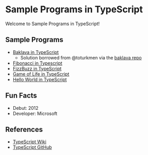 # Sample Programs in TypeScript

Welcome to Sample Programs in TypeScript!

## Sample Programs
- [Baklava in TypeScript][6]
  - Solution borrowed from @toturkmen via the [baklava repo][1]
- [Fibonacci in Typescript][8]
- [FizzBuzz in TypeScript][7]
- [Game of Life in TypeScript][3]
- [Hello World in TypeScript][2]


## Fun Facts

- Debut: 2012
- Developer: Microsoft

## References

- [TypeScript Wiki][4]
- [TypeScript GitHub][5]

[1]: https://github.com/toturkmen/baklava
[2]: https://github.com/jrg94/sample-programs/issues/245
[3]: https://github.com/jrg94/sample-programs/issues/309
[4]: https://en.wikipedia.org/wiki/TypeScript
[5]: https://github.com/Microsoft/TypeScript
[6]: https://github.com/TheRenegadeCoder/sample-programs/issues/434
[7]: https://github.com/TheRenegadeCoder/sample-programs/issues/523
[8]: https://github.com/TheRenegadeCoder/sample-programs/issues/531
